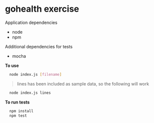 # gohealth exercise

Application dependencies
  * node
  * npm

Additional dependencies for tests
  * mocha

**To use**

```bash
  node index.js [filename]
```
  > lines has been included as sample data, so the following will work
```bash
  node index.js lines
```

**To run tests**
```bash
  npm install
  npm test
```
